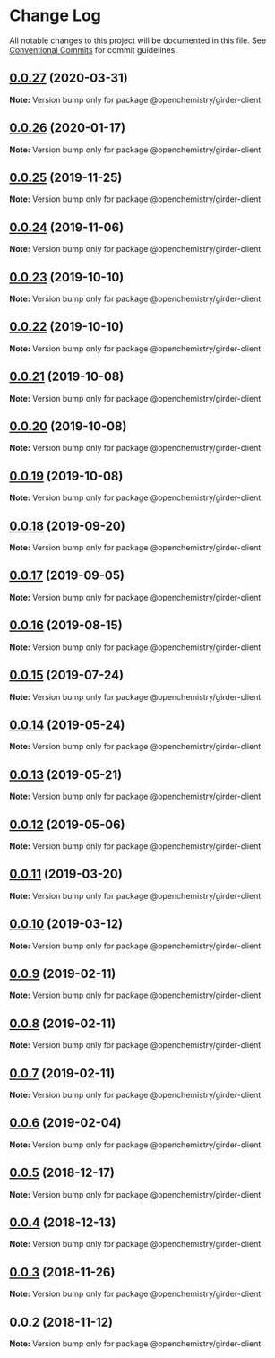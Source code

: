 # Change Log

All notable changes to this project will be documented in this file.
See [Conventional Commits](https://conventionalcommits.org) for commit guidelines.

## [0.0.27](https://github.com/OpenChemistry/oc-web-components/compare/@openchemistry/girder-client@0.0.26...@openchemistry/girder-client@0.0.27) (2020-03-31)

**Note:** Version bump only for package @openchemistry/girder-client





## [0.0.26](https://github.com/OpenChemistry/oc-web-components/compare/@openchemistry/girder-client@0.0.25...@openchemistry/girder-client@0.0.26) (2020-01-17)

**Note:** Version bump only for package @openchemistry/girder-client





## [0.0.25](https://github.com/OpenChemistry/oc-web-components/compare/@openchemistry/girder-client@0.0.24...@openchemistry/girder-client@0.0.25) (2019-11-25)

**Note:** Version bump only for package @openchemistry/girder-client





## [0.0.24](https://github.com/OpenChemistry/oc-web-components/compare/@openchemistry/girder-client@0.0.23...@openchemistry/girder-client@0.0.24) (2019-11-06)

**Note:** Version bump only for package @openchemistry/girder-client





## [0.0.23](https://github.com/OpenChemistry/oc-web-components/compare/@openchemistry/girder-client@0.0.22...@openchemistry/girder-client@0.0.23) (2019-10-10)

**Note:** Version bump only for package @openchemistry/girder-client





## [0.0.22](https://github.com/OpenChemistry/oc-web-components/compare/@openchemistry/girder-client@0.0.21...@openchemistry/girder-client@0.0.22) (2019-10-10)

**Note:** Version bump only for package @openchemistry/girder-client





## [0.0.21](https://github.com/OpenChemistry/oc-web-components/compare/@openchemistry/girder-client@0.0.20...@openchemistry/girder-client@0.0.21) (2019-10-08)

**Note:** Version bump only for package @openchemistry/girder-client





## [0.0.20](https://github.com/OpenChemistry/oc-web-components/compare/@openchemistry/girder-client@0.0.19...@openchemistry/girder-client@0.0.20) (2019-10-08)

**Note:** Version bump only for package @openchemistry/girder-client





## [0.0.19](https://github.com/OpenChemistry/oc-web-components/compare/@openchemistry/girder-client@0.0.18...@openchemistry/girder-client@0.0.19) (2019-10-08)

**Note:** Version bump only for package @openchemistry/girder-client





## [0.0.18](https://github.com/OpenChemistry/oc-web-components/compare/@openchemistry/girder-client@0.0.17...@openchemistry/girder-client@0.0.18) (2019-09-20)

**Note:** Version bump only for package @openchemistry/girder-client





## [0.0.17](https://github.com/OpenChemistry/oc-web-components/compare/@openchemistry/girder-client@0.0.16...@openchemistry/girder-client@0.0.17) (2019-09-05)

**Note:** Version bump only for package @openchemistry/girder-client





## [0.0.16](https://github.com/OpenChemistry/oc-web-components/compare/@openchemistry/girder-client@0.0.15...@openchemistry/girder-client@0.0.16) (2019-08-15)

**Note:** Version bump only for package @openchemistry/girder-client





## [0.0.15](https://github.com/OpenChemistry/oc-web-components/compare/@openchemistry/girder-client@0.0.14...@openchemistry/girder-client@0.0.15) (2019-07-24)

**Note:** Version bump only for package @openchemistry/girder-client





## [0.0.14](https://github.com/OpenChemistry/oc-web-components/compare/@openchemistry/girder-client@0.0.13...@openchemistry/girder-client@0.0.14) (2019-05-24)

**Note:** Version bump only for package @openchemistry/girder-client





## [0.0.13](https://github.com/OpenChemistry/oc-web-components/compare/@openchemistry/girder-client@0.0.12...@openchemistry/girder-client@0.0.13) (2019-05-21)

**Note:** Version bump only for package @openchemistry/girder-client





## [0.0.12](https://github.com/OpenChemistry/oc-web-components/compare/@openchemistry/girder-client@0.0.11...@openchemistry/girder-client@0.0.12) (2019-05-06)

**Note:** Version bump only for package @openchemistry/girder-client





## [0.0.11](https://github.com/OpenChemistry/oc-web-components/compare/@openchemistry/girder-client@0.0.10...@openchemistry/girder-client@0.0.11) (2019-03-20)

**Note:** Version bump only for package @openchemistry/girder-client





## [0.0.10](https://github.com/OpenChemistry/oc-web-components/compare/@openchemistry/girder-client@0.0.9...@openchemistry/girder-client@0.0.10) (2019-03-12)

**Note:** Version bump only for package @openchemistry/girder-client





## [0.0.9](https://github.com/OpenChemistry/oc-web-components/compare/@openchemistry/girder-client@0.0.8...@openchemistry/girder-client@0.0.9) (2019-02-11)

**Note:** Version bump only for package @openchemistry/girder-client





## [0.0.8](https://github.com/OpenChemistry/oc-web-components/compare/@openchemistry/girder-client@0.0.7...@openchemistry/girder-client@0.0.8) (2019-02-11)

**Note:** Version bump only for package @openchemistry/girder-client





## [0.0.7](https://github.com/OpenChemistry/oc-web-components/compare/@openchemistry/girder-client@0.0.6...@openchemistry/girder-client@0.0.7) (2019-02-11)

**Note:** Version bump only for package @openchemistry/girder-client





## [0.0.6](https://github.com/OpenChemistry/oc-web-components/compare/@openchemistry/girder-client@0.0.5...@openchemistry/girder-client@0.0.6) (2019-02-04)

**Note:** Version bump only for package @openchemistry/girder-client





## [0.0.5](https://github.com/OpenChemistry/oc-web-components/compare/@openchemistry/girder-client@0.0.4...@openchemistry/girder-client@0.0.5) (2018-12-17)

**Note:** Version bump only for package @openchemistry/girder-client





## [0.0.4](https://github.com/OpenChemistry/oc-web-components/compare/@openchemistry/girder-client@0.0.3...@openchemistry/girder-client@0.0.4) (2018-12-13)

**Note:** Version bump only for package @openchemistry/girder-client





## [0.0.3](https://github.com/OpenChemistry/oc-web-components/compare/@openchemistry/girder-client@0.0.2...@openchemistry/girder-client@0.0.3) (2018-11-26)

**Note:** Version bump only for package @openchemistry/girder-client





## 0.0.2 (2018-11-12)

**Note:** Version bump only for package @openchemistry/girder-client
